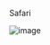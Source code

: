 Safari

![image](https://github.com/cclaur4/safari.github.io/assets/155851123/ec8c2eab-7d61-49d3-9bcd-d585ada1d88c)
